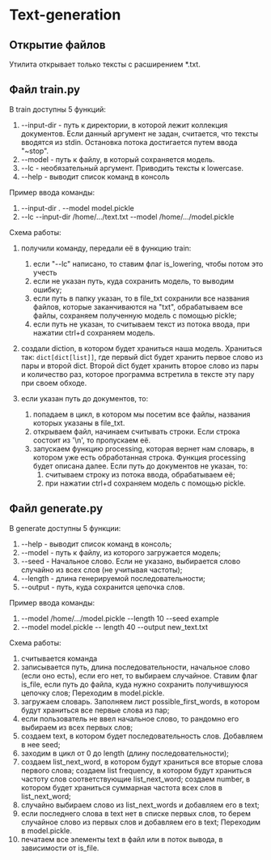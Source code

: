 # Text-generation

## Открытие файлов
Утилита открывает только тексты с расширением *.txt.

## Файл train.py
В train доступны 5 функций:
1. --input-dir - путь к директории, в которой лежит коллекция документов. Если данный аргумент не задан, считается, что тексты вводятся из stdin. Остановка потока достигается путем ввода "~stop".
2. --model - путь к файлу, в который сохраняется модель.
3. --lc - необязательный аргумент. Приводить тексты к lowercase.
4. --help - выводит список команд в консоль

Пример ввода команды:
1. --input-dir . --model model.pickle
2. --lc --input-dir /home/.../text.txt --model /home/.../model.pickle

Схема работы:
1. получили команду, передали её в функцию train:
    1. если "--lc" написано, то ставим флаг is_lowering, чтобы потом это учесть
    2. если не указан путь, куда сохранить модель, то выводим ошибку;
    3. если путь в папку указан, то в file_txt сохранили все названия файлов, которые заканчиваются на "txt", обрабатываем все файлы, сохраняем полученную модель с помощью pickle;
    4. если путь не указан, то считываем текст из потока ввода, при нажатии ctrl+d сохраняем модель.

2. создали diction, в котором будет храниться наша модель. Храниться так: `dict[dict[list]]`, где первый dict будет хранить первое слово из пары и второй dict. Второй dict будет хранить второе слово из пары и количество раз, которое программа встретила в тексте эту пару при своем обходе.

3. если указан путь до документов, то: 
    1. попадаем в цикл, в котором мы посетим все файлы, названия которых указаны в file_txt. 
    2. открываем файл, начинаем считывать строки. Если строка состоит из '\n', то пропускаем её.
    3. запускаем функцию processing, которая вернет нам словарь, в котором уже есть обработанная строка. Функция processing будет описана далее. Если путь до документов не указан, то:
        1. считываем строку из потока ввода, обрабатываем её;
        2. при нажатии ctrl+d сохраняем модель с помощью pickle.

## Файл generate.py
В generate доступны 5 функции:
1. --help - выводит список команд в консоль;
2. --model - путь к файлу, из которого загружается модель;
3. --seed - Начальное слово. Если не указано, выбирается слово случайно из всех слов (не учитывая частоты);
4. --length - длина генерируемой последовательности;
5. --output - путь, куда сохранится цепочка слов.

Пример ввода команды:
1. --model /home/.../model.pickle --length 10 --seed example
2. --model model.pickle -- length 40 --output new_text.txt
    
Схема работы:
1. считывается команда
2. записывается путь, длина последовательности, начальное слово (если оно есть), если его нет, то выбираем случайное. Ставим флаг is_file, если путь до файла, куда нужно сохранить получившуюся цепочку слов; Переходим в model.pickle.
3. загружаем словарь. Заполняем лист possible_first_words, в котором будут храниться все первые слова из пар;
4. если пользователь не ввел начальное слово, то рандомно его выбираем из всех первых слов;
5. создаем text, в котором будет последовательность слов. Добавляем в нее seed; 
6. заходим в цикл от 0 до length (длину последовательности);
7. создаем list_next_word, в котором будут храниться все вторые слова первого слова; создаем list frequency, в котором будут храниться частоту слов соответствующие list_next_word; создаем number, в котором будет храниться суммарная частота всех слов в list_next_word;
8. случайно выбираем слово из list_next_words и добавляем его в text;
9. если последнего слова в text нет в списке первых слов, то берем случайное слово из первых слов и добавляем его в text; Переходим в model.pickle.
10. печатаем все элементы text в файл или в поток вывода, в зависимости от is_file.
    
    